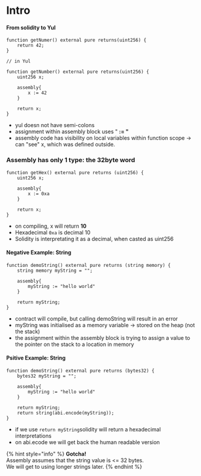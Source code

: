 # Intro

#### From solidity to Yul

```solidity
function getNumer() external pure returns(uint256) {
    return 42;
}

// in Yul

function getNumber() external pure returns(uint256) {
    uint256 x;
    
    assembly{
        x := 42
    }

    return x;
}
```

* yul doesn not have semi-colons
* assignment within assembly block uses " **:= "**
* assembly code has visibility on local variables within function scope -> can "see" x, which was defined outside.

### Assembly has only 1 type: the 32byte word

```solidity
function getHex() external pure returns (uint256) {
    uint256 x;
    
    assembly{
        x := 0xa
    }
    
    return x;
}
```

* on compiling, x will return **10**
* Hexadecimal `0xa` is  decimal 10
* Solidity is interpretating it as a decimal, when casted as uint256

#### Negative Example: String

```solidity
function demoString() external pure returns (string memory) {
    string memory myString = "";
    
    assembly{
        myString := "hello world"
    }
    
    return myString;
}
```

* contract will compile, but calling demoString will result in an error
* myString was initialised as a memory variable -> stored on the heap (not the stack)
* the assignment within the assembly block is trying to assign a value to the pointer on the stack to a location in memory

#### Psitive Example: String

```solidity
function demoString() external pure returns (bytes32) {
    bytes32 myString = "";
    
    assembly{
        myString := "hello world"
    }
    
    return myString;
    return string(abi.encode(myString));
}
```

* if we use `return myString`solidity will return a hexadecimal interpretations
* on abi.ecode we will get back the human readable version

{% hint style="info" %}
**Gotcha!**\
Assembly assumes that the string value is <= 32 bytes. \
We will get to using longer strings later.
{% endhint %}
